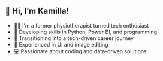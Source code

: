 ##  👋 Hi, I’m Kamilla!
- 👩‍⚕️ I’m a former physiotherapist turned tech enthusiast
- 🐍 Developing skills in Python, Power BI, and programming
- 🚀 Transitioning into a tech-driven career journey
- 🎨 Experienced in UI and image editing
- 💻 Passionate about coding and data-driven solutions

<!---
kamillapradop/kamillapradop is a ✨ special ✨ repository because its `README.md` (this file) appears on your GitHub profile.
You can click the Preview link to take a look at your changes.
--->
